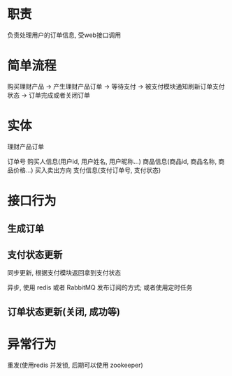 # 职责

负责处理用户的订单信息, 受web接口调用

# 简单流程

购买理财产品 -> 产生理财产品订单 -> 等待支付 -> 被支付模块通知刷新订单支付状态 -> 订单完成或者关闭订单

# 实体

理财产品订单

订单号 购买人信息(用户id, 用户姓名, 用户昵称...) 商品信息(商品id, 商品名称, 商品价格...)  买入卖出方向 支付信息(支付订单号, 支付状态)

# 接口行为

## 生成订单

## 支付状态更新

同步更新, 根据支付模块返回拿到支付状态

异步, 使用 redis 或者 RabbitMQ 发布订阅的方式; 或者使用定时任务

## 订单状态更新(关闭, 成功等)

# 异常行为

重发(使用redis 并发锁, 后期可以使用 zookeeper)
